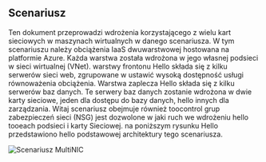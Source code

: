## <a name="scenario"></a>Scenariusz
Ten dokument przeprowadzi wdrożenia korzystającego z wielu kart sieciowych w maszynach wirtualnych w danego scenariusza. W tym scenariuszu należy obciążenia IaaS dwuwarstwowej hostowana na platformie Azure. Każda warstwa została wdrożona w jego własnej podsieci w sieci wirtualnej (VNet). warstwy frontonu Hello składa się z kilku serwerów sieci web, zgrupowane w ustawić wysoką dostępność usługi równoważenia obciążenia. Warstwa zaplecza Hello składa się z kilku serwerów baz danych. Te serwery baz danych zostanie wdrożona w dwie karty sieciowe, jeden dla dostępu do bazy danych, hello innych dla zarządzania. Witaj scenariusz obejmuje również toocontrol grup zabezpieczeń sieci (NSG) jest dozwolone w jaki ruch we wdrożeniu hello tooeach podsieci i karty Sieciowej. na poniższym rysunku Hello przedstawiono hello podstawowej architektury tego scenariusza.  

![Scenariusz MultiNIC](./media/virtual-network-deploy-multinic-scenario-include/Figure1.png)

